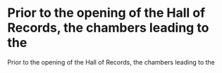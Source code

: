 # Prior to the opening of the Hall of Records, the chambers leading to the

Prior to the opening of the Hall of Records, the chambers leading to the